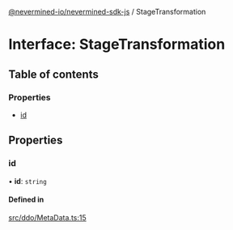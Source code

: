 [@nevermined-io/nevermined-sdk-js](../code-reference.md) / StageTransformation

# Interface: StageTransformation

## Table of contents

### Properties

- [id](StageTransformation.md#id)

## Properties

### id

• **id**: `string`

#### Defined in

[src/ddo/MetaData.ts:15](https://github.com/nevermined-io/sdk-js/blob/04d2962/src/ddo/MetaData.ts#L15)
